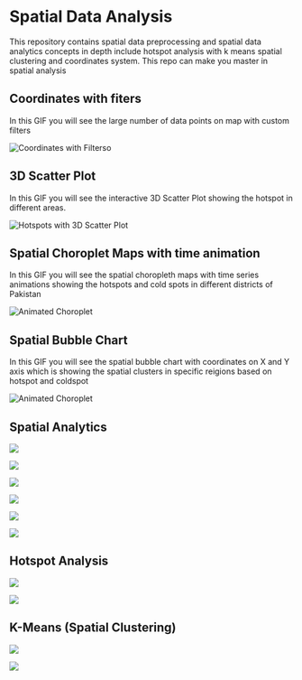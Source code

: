 # Spatial Data Analysis
This repository contains spatial data preprocessing and spatial data analytics concepts in depth include hotspot analysis with k means spatial clustering and coordinates system. This repo can make you master in spatial analysis

## Coordinates with fiters
In this GIF you will see the large number of data points on map with custom filters

![Coordinates with Filterso](https://github.com/ahmar-js/Spatial-Data-Analysis/blob/master/media/coordinateswithfilters-ezgif.com-video-to-gif-converter.gif)

## 3D Scatter Plot
In this GIF you will see the interactive 3D Scatter Plot showing the hotspot in different areas.

![Hotspots with 3D Scatter Plot](https://github.com/ahmar-js/Spatial-Data-Analysis/blob/master/media/hotspot3d-ezgif.com-video-to-gif-converter.gif)

## Spatial Choroplet Maps with time animation
In this GIF you will see the spatial choropleth maps with time series animations showing the hotspots and cold spots in different districts of Pakistan

![Animated Choroplet](https://github.com/ahmar-js/Spatial-Data-Analysis/blob/master/media/Spatialmap-ezgif.com-video-to-gif-converter.gif)

## Spatial Bubble Chart
In this GIF you will see the spatial bubble chart with coordinates on X and Y axis which is showing the spatial clusters in specific reigions based on hotspot and coldspot

![Animated Choroplet](https://github.com/ahmar-js/Spatial-Data-Analysis/blob/master/media/spatialbubble-ezgif.com-video-to-gif-converter.gif)

## Spatial Analytics

![](https://github.com/ahmar-js/Spatial-Data-Analysis/blob/master/media/spatial.png)

![](https://github.com/ahmar-js/Spatial-Data-Analysis/blob/master/media/spatial2.png)

![](https://github.com/ahmar-js/Spatial-Data-Analysis/blob/master/media/spatial3.png)

![](https://github.com/ahmar-js/Spatial-Data-Analysis/blob/master/media/spatial4.png)

![](https://github.com/ahmar-js/Spatial-Data-Analysis/blob/master/media/spatial5.png)

![](https://github.com/ahmar-js/Spatial-Data-Analysis/blob/master/media/spatial6.png)

## Hotspot Analysis

![](https://github.com/ahmar-js/Spatial-Data-Analysis/blob/master/media/hotspot.png)

![](https://github.com/ahmar-js/Spatial-Data-Analysis/blob/master/media/hotspot2.png)

## K-Means (Spatial Clustering)

![](https://github.com/ahmar-js/Spatial-Data-Analysis/blob/master/media/K%20means_elbow.png)

![](https://github.com/ahmar-js/Spatial-Data-Analysis/blob/master/media/kmeans%20cluster.png)
